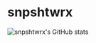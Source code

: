 # snpshtwrx
![snpshtwrx's GitHub stats](https://github-readme-stats.vercel.app/api?username=snpshtwrx&show_icons=true&theme=gruvbox)

